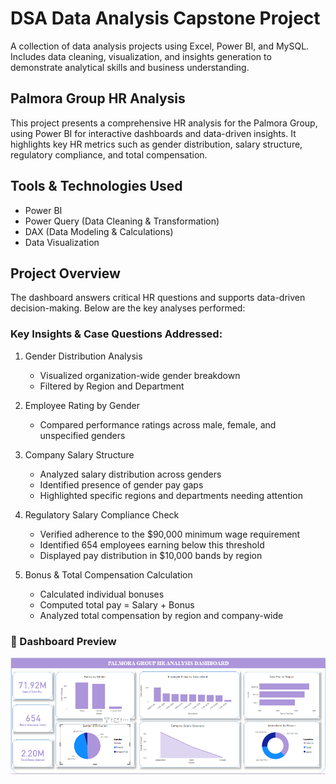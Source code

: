 # DSA Data Analysis Capstone Project 
A collection of data analysis projects using Excel, Power BI, and MySQL. Includes data cleaning, visualization, and insights generation to demonstrate analytical skills and business understanding.

## Palmora Group HR Analysis
This project presents a comprehensive HR analysis for the Palmora Group, using Power BI for interactive dashboards and data-driven insights. It highlights key HR metrics such as gender distribution, salary structure, regulatory compliance, and total compensation.

## Tools & Technologies Used
   - Power BI
   - Power Query (Data Cleaning & Transformation)
   -  DAX (Data Modeling & Calculations)
   - Data Visualization

## Project Overview
The dashboard answers critical HR questions and supports data-driven decision-making. Below are the key analyses performed: 

### Key Insights & Case Questions Addressed:
 1. Gender Distribution Analysis
      - Visualized organization-wide gender breakdown
      - Filtered by Region and Department

  2. Employee Rating by Gender
     - Compared performance ratings across male, female, and unspecified genders
      
  3. Company Salary Structure
     - Analyzed salary distribution across genders
     - Identified presence of gender pay gaps
     - Highlighted specific regions and departments needing attention
       
  4. Regulatory Salary Compliance Check
     - Verified adherence to the $90,000 minimum wage requirement
     - Identified 654 employees earning below this threshold
     - Displayed pay distribution in $10,000 bands by region

 
  5. Bonus & Total Compensation Calculation
     - Calculated individual bonuses
     - Computed total pay = Salary + Bonus
     - Analyzed total compensation by region and company-wide

### 📸 Dashboard Preview

![Palmora Group HR Dashboard](https://raw.githubusercontent.com/kimizzy001/DSA-Project-Documentation/main/Palmora_Dashboard.png)



